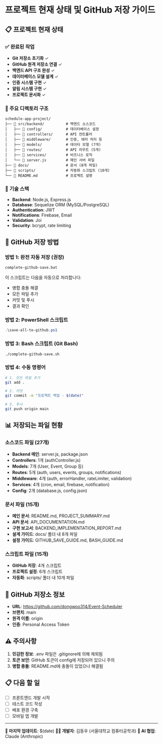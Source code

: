 # 프로젝트 현재 상태 및 GitHub 저장 가이드

## 📋 프로젝트 현재 상태

### ✅ 완료된 작업
- **Git 저장소 초기화** ✓
- **GitHub 원격 저장소 연결** ✓
- **백엔드 API 구조 완성** ✓
- **데이터베이스 모델 설계** ✓
- **인증 시스템 구현** ✓
- **알림 시스템 구현** ✓
- **프로젝트 문서화** ✓

### 📁 주요 디렉토리 구조
```
schedule-app-project/
├── 📁 src/backend/          # 백엔드 소스코드
│   ├── 📁 config/           # 데이터베이스 설정
│   ├── 📁 controllers/      # API 컨트롤러
│   ├── 📁 middleware/       # 인증, 에러 처리 등
│   ├── 📁 models/           # 데이터 모델 (7개)
│   ├── 📁 routes/           # API 라우트 (5개)
│   ├── 📁 services/         # 비즈니스 로직
│   └── 📄 server.js         # 메인 서버 파일
├── 📁 docs/                 # 문서 (8개 파일)
├── 📁 scripts/              # 자동화 스크립트 (10개)
└── 📄 README.md             # 프로젝트 설명
```

### 🔧 기술 스택
- **Backend**: Node.js, Express.js
- **Database**: Sequelize ORM (MySQL/PostgreSQL)
- **Authentication**: JWT
- **Notifications**: Firebase, Email
- **Validation**: Joi
- **Security**: bcrypt, rate limiting

## 🚀 GitHub 저장 방법

### 방법 1: 완전 자동 저장 (권장)
```cmd
complete-github-save.bat
```
이 스크립트는 다음을 자동으로 처리합니다:
- 병합 충돌 해결
- 모든 파일 추가
- 커밋 및 푸시
- 결과 확인

### 방법 2: PowerShell 스크립트
```powershell
.\save-all-to-github.ps1
```

### 방법 3: Bash 스크립트 (Git Bash)
```bash
./complete-github-save.sh
```

### 방법 4: 수동 명령어
```bash
# 1. 모든 파일 추가
git add .

# 2. 커밋
git commit -m "프로젝트 백업 - $(date)"

# 3. 푸시
git push origin main
```

## 📊 저장되는 파일 현황

### 소스코드 파일 (27개)
- **Backend 메인**: server.js, package.json
- **Controllers**: 1개 (authController.js)
- **Models**: 7개 (User, Event, Group 등)
- **Routes**: 5개 (auth, users, events, groups, notifications)
- **Middleware**: 4개 (auth, errorHandler, rateLimiter, validation)
- **Services**: 4개 (cron, email, firebase, notification)
- **Config**: 2개 (database.js, config.json)

### 문서 파일 (15개)
- **메인 문서**: README.md, PROJECT_SUMMARY.md
- **API 문서**: API_DOCUMENTATION.md
- **구현 보고서**: BACKEND_IMPLEMENTATION_REPORT.md
- **설계 가이드**: docs/ 폴더 내 8개 파일
- **설정 가이드**: GITHUB_SAVE_GUIDE.md, BASH_GUIDE.md

### 스크립트 파일 (15개)
- **GitHub 저장**: 4개 스크립트
- **프로젝트 설정**: 6개 스크립트
- **자동화**: scripts/ 폴더 내 10개 파일

## 🔗 GitHub 저장소 정보
- **URL**: https://github.com/dongwoo314/Event-Scheduler
- **브랜치**: main
- **원격 이름**: origin
- **인증**: Personal Access Token

## ⚠️ 주의사항
1. **민감한 정보**: .env 파일은 .gitignore에 의해 제외됨
2. **토큰 보안**: GitHub 토큰이 config에 저장되어 있으니 주의
3. **병합 충돌**: README.md에 충돌이 있었으나 해결됨

## 📋 다음 할 일
- [ ] 프론트엔드 개발 시작
- [ ] 테스트 코드 작성
- [ ] 배포 환경 구축
- [ ] 모바일 앱 개발

---
**📅 마지막 업데이트**: $(date)
**👨‍💻 개발자**: 김동우 (서울대학교 컴퓨터공학과)
**🤖 AI 협업**: Claude (Anthropic)
